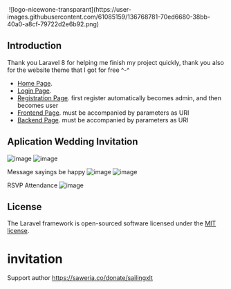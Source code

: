 <img align="center">
  ![logo-nicewone-transparant](https://user-images.githubusercontent.com/61085159/136768781-70ed6680-38bb-40a0-a8cf-79722d2e6b92.png)
</img>

## Introduction

Thank you Laravel 8 for helping me finish my project quickly, thank you also for the website theme that I got for free ^-^

- [Home Page](http://127.0.0.1:8000).
- [Login Page](http://127.0.0.1:8000/login).
- [Registration Page](http://127.0.0.1:8000/register). first register automatically becomes admin, and then becomes user
- [Frontend Page](http://127.0.0.1:8000). must be accompanied by parameters as URI
- [Backend Page](http://127.0.0.1:8000/admin). must be accompanied by parameters as URI

## Aplication Wedding Invitation
![image](https://user-images.githubusercontent.com/61085159/116580830-f2690480-a93d-11eb-97f0-1e425e00f001.png)
![image](https://user-images.githubusercontent.com/61085159/116580892-ff85f380-a93d-11eb-90d7-7f2c20229f27.png)

Message sayings be happy
![image](https://user-images.githubusercontent.com/61085159/116580942-0d3b7900-a93e-11eb-8178-36010b367c24.png)
![image](https://user-images.githubusercontent.com/61085159/116581287-5ee40380-a93e-11eb-82e8-2b45f9a6a3af.png)

RSVP Attendance
![image](https://user-images.githubusercontent.com/61085159/116581231-5095e780-a93e-11eb-9472-95e7b1a14b40.png)

## License

The Laravel framework is open-sourced software licensed under the [MIT license](https://opensource.org/licenses/MIT).
# invitation
Support author https://saweria.co/donate/sailingxlt

